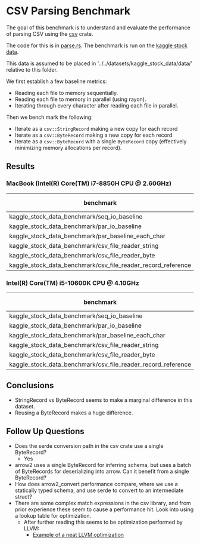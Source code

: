 # CSV Parsing Benchmark

The goal of this benchmark is to understand and evaluate the performance of parsing CSV using the [csv](https://docs.rs/csv/latest/csv/) crate.

The code for this is in [parse.rs](./benches/parse.rs). The benchmark is run on the [kaggle stock data](https://www.kaggle.com/datasets/paultimothymooney/stock-market-data). 

This data is assumed to be placed in '../../datasets/kaggle_stock_data/data/' relative to this folder.

We first establish a few baseline metrics:
- Reading each file to memory sequentially.
- Reading each file to memory in parallel (using rayon).
- Iterating through every character after reading each file in parallel.

Then we bench mark the following:

- Iterate as a `csv::StringRecord` making a new copy for each record
- Iterate as a `csv::ByteRecord` making a new copy for each record
- Iterate as a `csv::ByteRecord` with a single `ByteRecord` copy (effectively minimizing memory allocations per record).

## Results

### MacBook (Intel(R) Core(TM) i7-8850H CPU @ 2.60GHz)

|benchmark|estimate (ms) |lower (ms)|upper (ms)|
|---------|--------|-----|-----|
|kaggle_stock_data_benchmark/seq_io_baseline|429.37|382.61|485.34|
|kaggle_stock_data_benchmark/par_io_baseline|274.27|265.4|283.2|
|kaggle_stock_data_benchmark/par_baseline_each_char|277.7|267.94|287.96|
|kaggle_stock_data_benchmark/csv_file_reader_string|3247.19|2816.11|3735.19|
|kaggle_stock_data_benchmark/csv_file_reader_byte|3796.21|3558.09|4033.9|
|kaggle_stock_data_benchmark/csv_file_reader_record_reference|1286.32|1253.44|1318.16|

### Intel(R) Core(TM) i5-10600K CPU @ 4.10GHz

|benchmark|estimate (ms) |lower (ms)|upper (ms)|
|---------|--------|-----|-----|
|kaggle_stock_data_benchmark/seq_io_baseline|180.19|180.08|180.32|
|kaggle_stock_data_benchmark/par_io_baseline|105.86|105.82|105.91|
|kaggle_stock_data_benchmark/par_baseline_each_char|105.75|105.55|105.88|
|kaggle_stock_data_benchmark/csv_file_reader_string|565.96|565.65|566.32|
|kaggle_stock_data_benchmark/csv_file_reader_byte|513.13|512.65|513.69|
|kaggle_stock_data_benchmark/csv_file_reader_record_reference|364.42|363.78|365.62|
## Conclusions

- StringRecord vs ByteRecord seems to make a marginal difference in this dataset.
- Reusing a ByteRecord makes a huge difference.

## Follow Up Questions

- Does the serde conversion path in the csv crate use a single ByteRecord?
    - Yes
- arrow2 uses a single ByteRecord for inferring schema, but uses a batch of ByteRecords for deserializing into arrow. Can it benefit from a single ByteRecord?
- How does arrow2_convert performance compare, where we use a statically typed schema, and use serde to convert to an intermediate struct?
- There are some complex match expressions in the csv library, and from prior experience these seem to cause a performance hit. Look into using a lookup table for optimization.
    - After further reading this seems to be optimization performed by LLVM:
        - [Example of a neat LLVM optimization](https://www.reddit.com/r/rust/comments/31kras/are_match_statements_constanttime_operations/)